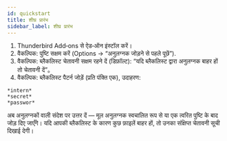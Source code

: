 ```yaml
---
id: quickstart
title: शीघ्र प्रारंभ
sidebar_label: शीघ्र प्रारंभ
---
```


1. Thunderbird Add‑ons से ऐड‑ऑन इंस्टॉल करें।
2. वैकल्पिक: पुष्टि सक्षम करें (Options → “अनुलग्नक जोड़ने से पहले पूछें”).
3. वैकल्पिक: ब्लैकलिस्ट चेतावनी सक्षम रहने दें (डिफ़ॉल्ट): “यदि ब्लैकलिस्ट द्वारा अनुलग्नक बाहर हों तो चेतावनी दें”。
4. वैकल्पिक: ब्लैकलिस्ट पैटर्न जोड़ें (प्रति पंक्ति एक), उदाहरण:

```
*intern*
*secret*
*passwor*
```

अब अनुलग्नकों वाली संदेश पर उत्तर दें — मूल अनुलग्नक स्वचालित रूप से या एक त्वरित पुष्टि के बाद जोड़ दिए जाएँगे। यदि आपकी ब्लैकलिस्ट के कारण कुछ फ़ाइलें बाहर हों, तो उनका संक्षिप्त चेतावनी सूची दिखाई देगी।
